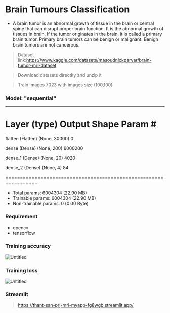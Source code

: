 # Brain Tumours Classification
- A brain tumor is an abnormal growth of tissue in the brain or central spine that can disrupt proper brain function. It is the abnormal growth of tissues in brain. If the        tumor originates in the brain, it is called a primary brain tumor. Primary brain tumors can be benign or malignant. Benign brain tumors are not cancerous.
>Dataset link:https://www.kaggle.com/datasets/masoudnickparvar/brain-tumor-mri-dataset

>Download datasets directky and unzip it

>Train images 7023 with images size (100,100)
### Model: "sequential"
_________________________________________________________________
 Layer (type)                Output Shape              Param #   
=================================================================
 flatten (Flatten)           (None, 30000)             0         
                                                                 
 dense (Dense)               (None, 200)               6000200   
                                                                 
 dense_1 (Dense)             (None, 20)                4020      
                                                                 
 dense_2 (Dense)             (None, 4)                 84        
                                                                 
=================================================================
- Total params: 6004304 (22.90 MB)
- Trainable params: 6004304 (22.90 MB)
- Non-trainable params: 0 (0.00 Byte)
### Requirement
- opencv
- tensorflow
### Training accuracy
![Untitled](https://github.com/thant-san/brain-tumours-classification/assets/102045904/b8c231b0-03bd-4f7f-afe2-9d67fef6c3b3)
### Training loss
![Untitled](https://github.com/thant-san/brain-tumours-classification/assets/102045904/efc2a060-cefa-4136-b8ac-f1aa800c247e)

### Streamlit
>https://thant-san-prj-mri-myapp-fg8wgb.streamlit.app/

